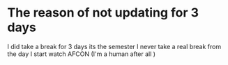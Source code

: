 # The reason of not updating for 3 days 
I did take a break for 3 days its the semester 
I never take a real break from the day I start
watch AFCON (I'm a human after all )

